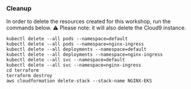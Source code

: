 ### Cleanup

In order to delete the resources created for this workshop, run the commands below.
:warning: Please note: it will also delete the Cloud9 instance.

```
kubectl delete --all pods --namespace=default
kubectl delete --all pods --namespace=nginx-ingress
kubectl delete --all deployments --namespace=default
kubectl delete --all deployments --namespace=nginx-ingress
kubectl delete --all svc --namespace=default
kubectl delete --all svc --namespace=nginx-ingress
cd terraform
terraform destroy
aws cloudformation delete-stack --stack-name NGINX-EKS
```

